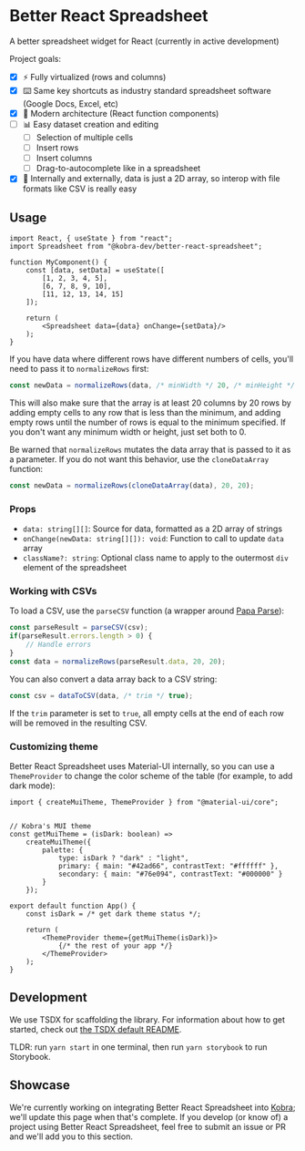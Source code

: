 # Better React Spreadsheet

A better spreadsheet widget for React (currently in active development)

Project goals:
- [x] ⚡ Fully virtualized (rows and columns)
- [x] ⌨️ Same key shortcuts as industry standard spreadsheet software (Google Docs, Excel, etc)
- [x] 🏢 Modern architecture (React function components)
- [ ] 📊 Easy dataset creation and editing
    - [ ] Selection of multiple cells
    - [ ] Insert rows
    - [ ] Insert columns
    - [ ] Drag-to-autocomplete like in a spreadsheet
- [x] 📁 Internally and externally, data is just a 2D array, so interop with file formats like CSV is really easy

## Usage

```tsx
import React, { useState } from "react";
import Spreadsheet from "@kobra-dev/better-react-spreadsheet";

function MyComponent() {
    const [data, setData] = useState([
        [1, 2, 3, 4, 5],
        [6, 7, 8, 9, 10],
        [11, 12, 13, 14, 15]
    ]);

    return (
        <Spreadsheet data={data} onChange={setData}/>
    );
}
```

If you have data where different rows have different numbers of cells, you'll need to pass it to `normalizeRows` first:

```js
const newData = normalizeRows(data, /* minWidth */ 20, /* minHeight */ 20);
```

This will also make sure that the array is at least 20 columns by 20 rows by adding empty cells to any row that is less than the minimum, and adding empty rows until the number of rows is equal to the minimum specified. If you don't want any minimum width or height, just set both to 0.

Be warned that `normalizeRows` mutates the data array that is passed to it as a parameter. If you do not want this behavior, use the `cloneDataArray` function:

```js
const newData = normalizeRows(cloneDataArray(data), 20, 20);
```

### Props
- `data: string[][]`: Source for data, formatted as a 2D array of strings
- `onChange(newData: string[][]): void`: Function to call to update `data` array
- `className?: string`: Optional class name to apply to the outermost `div` element of the spreadsheet

### Working with CSVs

To load a CSV, use the `parseCSV` function (a wrapper around [Papa Parse](https://www.papaparse.com/)):
```js
const parseResult = parseCSV(csv);
if(parseResult.errors.length > 0) {
    // Handle errors
}
const data = normalizeRows(parseResult.data, 20, 20);
```

You can also convert a data array back to a CSV string:
```js
const csv = dataToCSV(data, /* trim */ true);
```

If the `trim` parameter is set to `true`, all empty cells at the end of each row will be removed in the resulting CSV.

### Customizing theme
Better React Spreadsheet uses Material-UI internally, so you can use a `ThemeProvider` to change the color scheme of the table (for example, to add dark mode):

```tsx
import { createMuiTheme, ThemeProvider } from "@material-ui/core";


// Kobra's MUI theme
const getMuiTheme = (isDark: boolean) =>
    createMuiTheme({
        palette: {
            type: isDark ? "dark" : "light",
            primary: { main: "#42ad66", contrastText: "#ffffff" },
            secondary: { main: "#76e094", contrastText: "#000000" }
        }
    });

export default function App() {
    const isDark = /* get dark theme status */;

    return (
        <ThemeProvider theme={getMuiTheme(isDark)}>
            {/* the rest of your app */}
        </ThemeProvider>
    );
}
```

## Development
We use TSDX for scaffolding the library. For information about how to get started, check out [the TSDX default README](README.tsdx.md).

TLDR: run `yarn start` in one terminal, then run `yarn storybook` to run Storybook.

## Showcase

We're currently working on integrating Better React Spreadsheet into [Kobra](https://kobra.dev); we'll update this page when that's complete. If you develop (or know of) a project using Better React Spreadsheet, feel free to submit an issue or PR and we'll add you to this section.
